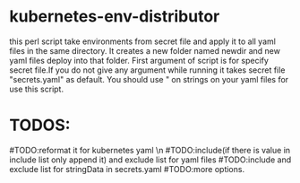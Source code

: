 # kubernetes-env-distributor
this perl script take environments from secret file and apply it to all yaml files in the same directory.
It creates a new folder named newdir and new yaml files deploy into that folder.
First argument of script is for specify secret file.If you do not give any argument while running it takes secret file "secrets.yaml" as default.
You should use " on strings on your yaml files for use this script.
# TODOS:
#TODO:reformat it for kubernetes yaml \n
#TODO:include(if there is value in include list only append it) and exclude list for yaml files
#TODO:include and exclude list for stringData in secrets.yaml
#TODO:more options.
